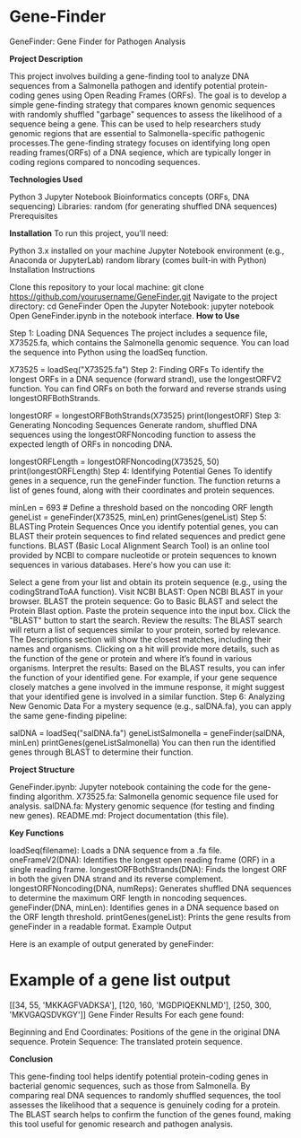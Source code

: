 # Gene-Finder
GeneFinder: Gene Finder for Pathogen Analysis

**Project Description**

This project involves building a gene-finding tool to analyze DNA sequences from a Salmonella pathogen and identify potential protein-coding genes using Open Reading Frames (ORFs). The goal is to develop a simple gene-finding strategy that compares known genomic sequences with randomly shuffled "garbage" sequences to assess the likelihood of a sequence being a gene. This can be used to help researchers study genomic regions that are essential to Salmonella-specific pathogenic processes.The gene-finding strategy focuses on identifying long open reading frames(ORFs) of a DNA seqience, which are typically longer in coding regions compared to noncoding sequences. 

**Technologies Used**

Python 3
Jupyter Notebook
Bioinformatics concepts (ORFs, DNA sequencing)
Libraries: random (for generating shuffled DNA sequences)
Prerequisites

**Installation** 
To run this project, you'll need:

Python 3.x installed on your machine
Jupyter Notebook environment (e.g., Anaconda or JupyterLab)
random library (comes built-in with Python)
Installation Instructions

Clone this repository to your local machine:
git clone https://github.com/yourusername/GeneFinder.git
Navigate to the project directory:
cd GeneFinder
Open the Jupyter Notebook:
jupyter notebook
Open GeneFinder.ipynb in the notebook interface.
**How to Use**

Step 1: Loading DNA Sequences
The project includes a sequence file, X73525.fa, which contains the Salmonella genomic sequence. You can load the sequence into Python using the loadSeq function.

X73525 = loadSeq("X73525.fa")
Step 2: Finding ORFs
To identify the longest ORFs in a DNA sequence (forward strand), use the longestORFV2 function. You can find ORFs on both the forward and reverse strands using longestORFBothStrands.

longestORF = longestORFBothStrands(X73525)
print(longestORF)
Step 3: Generating Noncoding Sequences
Generate random, shuffled DNA sequences using the longestORFNoncoding function to assess the expected length of ORFs in noncoding DNA.

longestORFLength = longestORFNoncoding(X73525, 50)
print(longestORFLength)
Step 4: Identifying Potential Genes
To identify genes in a sequence, run the geneFinder function. The function returns a list of genes found, along with their coordinates and protein sequences.

minLen = 693  # Define a threshold based on the noncoding ORF length
geneList = geneFinder(X73525, minLen)
printGenes(geneList)
Step 5: BLASTing Protein Sequences
Once you identify potential genes, you can BLAST their protein sequences to find related sequences and predict gene functions. BLAST (Basic Local Alignment Search Tool) is an online tool provided by NCBI to compare nucleotide or protein sequences to known sequences in various databases. Here's how you can use it:

Select a gene from your list and obtain its protein sequence (e.g., using the codingStrandToAA function).
Visit NCBI BLAST: Open NCBI BLAST in your browser.
BLAST the protein sequence:
Go to Basic BLAST and select the Protein Blast option.
Paste the protein sequence into the input box.
Click the "BLAST" button to start the search.
Review the results:
The BLAST search will return a list of sequences similar to your protein, sorted by relevance.
The Descriptions section will show the closest matches, including their names and organisms.
Clicking on a hit will provide more details, such as the function of the gene or protein and where it’s found in various organisms.
Interpret the results: Based on the BLAST results, you can infer the function of your identified gene. For example, if your gene sequence closely matches a gene involved in the immune response, it might suggest that your identified gene is involved in a similar function.
Step 6: Analyzing New Genomic Data
For a mystery sequence (e.g., salDNA.fa), you can apply the same gene-finding pipeline:

salDNA = loadSeq("salDNA.fa")
geneListSalmonella = geneFinder(salDNA, minLen)
printGenes(geneListSalmonella)
You can then run the identified genes through BLAST to determine their function.

**Project Structure**

GeneFinder.ipynb: Jupyter notebook containing the code for the gene-finding algorithm.
X73525.fa: Salmonella genomic sequence file used for analysis.
salDNA.fa: Mystery genomic sequence (for testing and finding new genes).
README.md: Project documentation (this file).

**Key Functions**

loadSeq(filename): Loads a DNA sequence from a .fa file.
oneFrameV2(DNA): Identifies the longest open reading frame (ORF) in a single reading frame.
longestORFBothStrands(DNA): Finds the longest ORF in both the given DNA strand and its reverse complement.
longestORFNoncoding(DNA, numReps): Generates shuffled DNA sequences to determine the maximum ORF length in noncoding sequences.
geneFinder(DNA, minLen): Identifies genes in a DNA sequence based on the ORF length threshold.
printGenes(geneList): Prints the gene results from geneFinder in a readable format.
Example Output

Here is an example of output generated by geneFinder:

# Example of a gene list output
[[34, 55, 'MKKAGFVADKSA'], [120, 160, 'MGDPIQEKNLMD'], [250, 300, 'MKVGAQSDVKGY']]
Gene Finder Results
For each gene found:

Beginning and End Coordinates: Positions of the gene in the original DNA sequence.
Protein Sequence: The translated protein sequence.

**Conclusion**

This gene-finding tool helps identify potential protein-coding genes in bacterial genomic sequences, such as those from Salmonella. By comparing real DNA sequences to randomly shuffled sequences, the tool assesses the likelihood that a sequence is genuinely coding for a protein. The BLAST search helps to confirm the function of the genes found, making this tool useful for genomic research and pathogen analysis.

